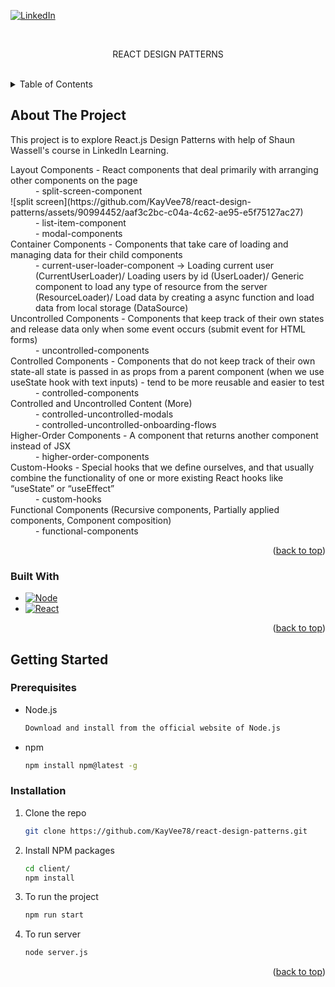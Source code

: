 <a name="readme-top"></a>
[![LinkedIn][linkedin-shield]][linkedin-url]

<!-- PROJECT LOGO -->
<br />
<div align="center">
  <p align="center">
   REACT DESIGN PATTERNS
    <br />
    <br />
  </p>
</div>

<!-- TABLE OF CONTENTS -->
<details>
  <summary>Table of Contents</summary>
  <ol>
    <li>
      <a href="#about-the-project">About The Project</a>
      <ul>
        <li><a href="#built-with">Built With</a></li>
      </ul>
    </li>
    <li>
      <a href="#getting-started">Getting Started</a>
      <ul>
        <li><a href="#prerequisites">Prerequisites</a></li>
        <li><a href="#installation">Installation</a></li>
      </ul>
    </li>
  </ol>
</details>

<!-- ABOUT THE PROJECT -->
## About The Project

This project is to explore React.js Design Patterns with help of Shaun Wassell's course in LinkedIn Learning.

<dl>
  <dt>Layout Components - React components that deal primarily with arranging other components on the page</dt>
  <dd>- split-screen-component</dd>
![split screen](https://github.com/KayVee78/react-design-patterns/assets/90994452/aaf3c2bc-c04a-4c62-ae95-e5f75127ac27)

  <dd>- list-item-component</dd>
  <dd>- modal-components</dd>
  <dt>Container Components - Components that take care of loading and managing data for their child components</dt>
  <dd>- current-user-loader-component -> Loading current user (CurrentUserLoader)/ Loading users by id (UserLoader)/ Generic component to load any type of resource from the server (ResourceLoader)/ Load data by creating a async function and load data from local storage (DataSource)</dd>
  <dt>Uncontrolled Components - Components that keep track of their own states and release data only when some event occurs (submit event for HTML forms)</dt>
  <dd>- uncontrolled-components</dd>
  <dt>Controlled Components - Components that do not keep track of their own state-all state is passed in as props from a parent component (when we use useState hook with text inputs) - tend to be more reusable and easier to test</dt>
   <dd>- controlled-components</dd>
   <dt>Controlled and Uncontrolled Content (More)</dt>
   <dd>- controlled-uncontrolled-modals</dd>
   <dd>- controlled-uncontrolled-onboarding-flows</dd>
   <dt>Higher-Order Components - A component that returns another component instead of JSX</dt>
   <dd>- higher-order-components</dd>
   <dt>Custom-Hooks - Special hooks that we define ourselves, and that usually combine the functionality of one or more existing React hooks like “useState” or “useEffect”</dt>
   <dd>- custom-hooks</dd>
   <dt>Functional Components (Recursive components, Partially applied components, Component composition)</dt>
   <dd>- functional-components</dd>
 
</dl>

<p align="right">(<a href="#readme-top">back to top</a>)</p>



### Built With

* [![Node][Node.js]][Node-url]
* [![React][React.js]][React-url]


<p align="right">(<a href="#readme-top">back to top</a>)</p>


<!-- GETTING STARTED -->
## Getting Started

### Prerequisites

* Node.js
  ```sh
  Download and install from the official website of Node.js

* npm
  ```sh
  npm install npm@latest -g

### Installation

1. Clone the repo
   ```sh
   git clone https://github.com/KayVee78/react-design-patterns.git
   ```
2. Install NPM packages
   ```sh
   cd client/
   npm install
   
3. To run the project
   ```sh
   npm run start
   
3. To run server
   ```sh
   node server.js
   ```

<p align="right">(<a href="#readme-top">back to top</a>)</p>


<!-- MARKDOWN LINKS & IMAGES -->
[linkedin-shield]: https://img.shields.io/badge/-LinkedIn-black.svg?style=for-the-badge&logo=linkedin&colorB=555
[linkedin-url]: https://www.linkedin.com/in/kithmi-hetti-709966219/
[Node.js]: https://img.shields.io/badge/Node.js-43853D?style=for-the-badge&logo=node.js&logoColor=white
[Node-url]: https://nodejs.org/en/learn/getting-started/introduction-to-nodejs
[React.js]: https://img.shields.io/badge/React-20232A?style=for-the-badge&logo=react&logoColor=61DAFB
[React-url]: https://react.dev/


